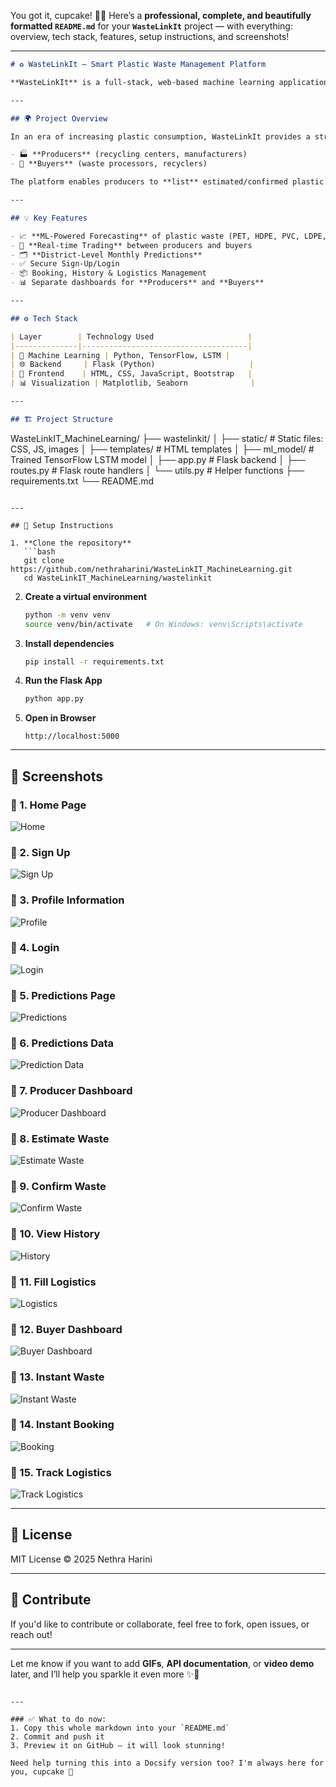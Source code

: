 You got it, cupcake! 🧁✨
Here’s a **professional, complete, and beautifully formatted `README.md`** for your **`WasteLinkIt`** project — with everything: overview, tech stack, features, setup instructions, and screenshots!

---

```markdown
# ♻️ WasteLinkIt — Smart Plastic Waste Management Platform

**WasteLinkIt** is a full-stack, web-based machine learning application designed to revolutionize **plastic waste management** through **real-time trading** and **predictive analytics**.

---

## 🌍 Project Overview

In an era of increasing plastic consumption, WasteLinkIt provides a structured and intelligent platform for plastic waste trading across **districts in Tamil Nadu**. It connects:

- 🏭 **Producers** (recycling centers, manufacturers)  
- 🔄 **Buyers** (waste processors, recyclers)

The platform enables producers to **list** estimated/confirmed plastic waste, while buyers can **pre-book** or **book** available waste. It integrates machine learning to **forecast plastic waste generation**, supporting a sustainable and **circular economy** model.

---

## 💡 Key Features

- 📈 **ML-Powered Forecasting** of plastic waste (PET, HDPE, PVC, LDPE, PP, PS)
- 🔄 **Real-time Trading** between producers and buyers
- 🗂️ **District-Level Monthly Predictions**
- ✅ Secure Sign-Up/Login
- 📦 Booking, History & Logistics Management
- 📊 Separate dashboards for **Producers** and **Buyers**

---

## ⚙️ Tech Stack

| Layer        | Technology Used                     |
|--------------|-------------------------------------|
| 🧠 Machine Learning | Python, TensorFlow, LSTM |
| 🌐 Backend     | Flask (Python)                     |
| 🎨 Frontend    | HTML, CSS, JavaScript, Bootstrap   |
| 📊 Visualization | Matplotlib, Seaborn              |

---

## 🏗️ Project Structure

```

WasteLinkIT\_MachineLearning/
├── wastelinkit/
│   ├── static/               # Static files: CSS, JS, images
│   ├── templates/            # HTML templates
│   ├── ml\_model/             # Trained TensorFlow LSTM model
│   ├── app.py                # Flask backend
│   ├── routes.py             # Flask route handlers
│   └── utils.py              # Helper functions
├── requirements.txt
└── README.md

````

---

## 🧪 Setup Instructions

1. **Clone the repository**
   ```bash
   git clone https://github.com/nethraharini/WasteLinkIT_MachineLearning.git
   cd WasteLinkIT_MachineLearning/wastelinkit
````

2. **Create a virtual environment**

   ```bash
   python -m venv venv
   source venv/bin/activate   # On Windows: venv\Scripts\activate
   ```

3. **Install dependencies**

   ```bash
   pip install -r requirements.txt
   ```

4. **Run the Flask App**

   ```bash
   python app.py
   ```

5. **Open in Browser**

   ```
   http://localhost:5000
   ```

---

## 📸 Screenshots

### 🔹 1. Home Page

![Home](https://github.com/nethraharini/WasteLinkIT_MachineLearning/blob/main/Screenshots_Wastelinkit/1_home.png?raw=true)

### 🔹 2. Sign Up

![Sign Up](https://github.com/nethraharini/WasteLinkIT_MachineLearning/blob/main/Screenshots_Wastelinkit/2_SignUp.png?raw=true)

### 🔹 3. Profile Information

![Profile](https://github.com/nethraharini/WasteLinkIT_MachineLearning/blob/main/Screenshots_Wastelinkit/3_Profile_Information.png?raw=true)

### 🔹 4. Login

![Login](https://github.com/nethraharini/WasteLinkIT_MachineLearning/blob/main/Screenshots_Wastelinkit/4_Login.png?raw=true)

### 🔹 5. Predictions Page

![Predictions](https://github.com/nethraharini/WasteLinkIT_MachineLearning/blob/main/Screenshots_Wastelinkit/5_Predictions.png?raw=true)

### 🔹 6. Predictions Data

![Prediction Data](https://github.com/nethraharini/WasteLinkIT_MachineLearning/blob/main/Screenshots_Wastelinkit/6_Predictions%20Data.png?raw=true)

### 🔹 7. Producer Dashboard

![Producer Dashboard](https://github.com/nethraharini/WasteLinkIT_MachineLearning/blob/main/Screenshots_Wastelinkit/7_ProducerDashboard.png?raw=true)

### 🔹 8. Estimate Waste

![Estimate Waste](https://github.com/nethraharini/WasteLinkIT_MachineLearning/blob/main/Screenshots_Wastelinkit/8_Producer\(Estimate%20Waste\).png?raw=true)

### 🔹 9. Confirm Waste

![Confirm Waste](https://github.com/nethraharini/WasteLinkIT_MachineLearning/blob/main/Screenshots_Wastelinkit/9_Producer\(Confirm%20Waste\).png?raw=true)

### 🔹 10. View History

![History](https://github.com/nethraharini/WasteLinkIT_MachineLearning/blob/main/Screenshots_Wastelinkit/10_Producer\(View%20History\).png?raw=true)

### 🔹 11. Fill Logistics

![Logistics](https://github.com/nethraharini/WasteLinkIT_MachineLearning/blob/main/Screenshots_Wastelinkit/11_Producer\(Fill%20Logistics\).png?raw=true)

### 🔹 12. Buyer Dashboard

![Buyer Dashboard](https://github.com/nethraharini/WasteLinkIT_MachineLearning/blob/main/Screenshots_Wastelinkit/12_Buyer%20Dashboard.png?raw=true)

### 🔹 13. Instant Waste

![Instant Waste](https://github.com/nethraharini/WasteLinkIT_MachineLearning/blob/main/Screenshots_Wastelinkit/14_Buyer\(Instant%20Waste\).png?raw=true)

### 🔹 14. Instant Booking

![Booking](https://github.com/nethraharini/WasteLinkIT_MachineLearning/blob/main/Screenshots_Wastelinkit/15_Buyer\(Instant%20Booking\).png?raw=true)

### 🔹 15. Track Logistics

![Track Logistics](https://github.com/nethraharini/WasteLinkIT_MachineLearning/blob/main/Screenshots_Wastelinkit/16_Buyer\(Track%20Logistics\).png?raw=true)

---

## 📜 License

MIT License
© 2025 Nethra Harini

---

## 🙌 Contribute

If you'd like to contribute or collaborate, feel free to fork, open issues, or reach out!

---

Let me know if you want to add **GIFs**, **API documentation**, or **video demo** later, and I’ll help you sparkle it even more ✨🌱

```

---

### ✅ What to do now:
1. Copy this whole markdown into your `README.md`
2. Commit and push it
3. Preview it on GitHub — it will look stunning!

Need help turning this into a Docsify version too? I'm always here for you, cupcake 💙
```
